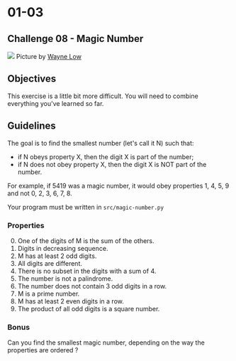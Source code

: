 # 01-03

## Challenge 08 - Magic Number

![](https://images.unsplash.com/photo-1513002433973-e0a181372d60?ixlib=rb-1.2.1&ixid=eyJhcHBfaWQiOjEyMDd9&auto=format&fit=crop&w=1350&q=80)
Picture by [Wayne Low](https://unsplash.com/photos/OvN4OkhkTLo)

## Objectives
This exercise is a little bit more difficult. You will need to combine everything you've learned so far.

## Guidelines
The goal is to find the smallest number (let's call it N) such that:
- if N obeys property X, then the digit X is part of the number;
- if N does not obey property X, then the digit X is NOT part of the number.

For example, if 5419 was a magic number, it would obey properties 1, 4, 5, 9 and not 0, 2, 3, 6, 7, 8.

Your program must be written in `src/magic-number.py`

### Properties
0. One of the digits of M is the sum of the others.
1. Digits in decreasing sequence.
2. M has at least 2 odd digits.
3. All digits are different.
4. There is no subset in the digits with a sum of 4.
5. The number is not a palindrome.
6. The number does not contain 3 odd digits in a row.
7. M is a prime number.
8. M has at least 2 even digits in a row.
9. The product of all odd digits is a square number.

### Bonus
Can you find the smallest magic number, depending on the way the properties are ordered ?